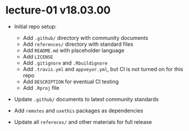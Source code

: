 # lecture-01 v18.03.00

* Initial repo setup:
    * Add `.github/` directory with community documents
    * Add `references/` directory with standard files
    * Add `README.md` with placeholder language
    * Add `LICENSE`
    * Add `.gitignore` and `.Rbuildignore`
    * Add `.travis.yml` and `appveyor.yml`, but CI is not turned on for this repo
    * Add `DESCRIPTION` for eventual CI testing
    * Add `.Rproj` file

* Update `.github/` documents to latest community standards
* Add `remotes` and `usethis` packages as dependencies

* Update all `refereces/` and other materials for full release
